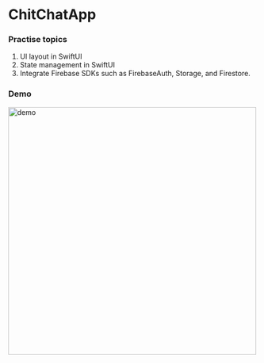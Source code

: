 # ChitChatApp

### Practise topics
1. UI layout in SwiftUI 
1. State management in SwiftUI
1. Integrate Firebase SDKs such as FirebaseAuth, Storage, and Firestore.


### Demo 
<img width="500" alt="demo" src="https://user-images.githubusercontent.com/17498546/210945338-dc804e06-c303-4298-9708-59b8175753e1.gif">

